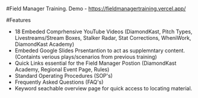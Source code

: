 #Field Manager Training.
Demo - https://fieldmanagertraining.vercel.app/

#Features
- 18 Embeded Comprhensive YouTube Videos (DiamondKast, Pitch Types, Livestreams/Stream Boxes, Stalker Radar, Stat Corrections, WheniWork, DiamondKast Academy)
- Embeded Google Slides Prsentantion to act as supplemntary content. (Containts verious plays/scenarios from previous training)
- Quick Links essential for the Field Manager Postion (DiamondKast Academy, Regional Event Page, Rules)
- Standard Operating Procedures (SOP's)
- Frequently Asked Questions  (FAQ's)
- Keyword seachable overview page for quick access to locating material.
